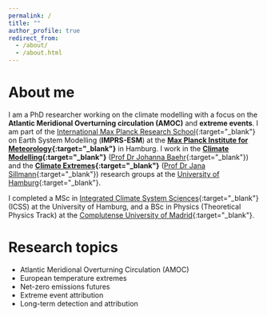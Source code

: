 ```yaml
---
permalink: /
title: ""
author_profile: true
redirect_from: 
  - /about/
  - /about.html
---
```


# About me
I am a PhD researcher working on the climate modelling with a focus on the **Atlantic Meridional Overturning circulation (AMOC)** and **extreme events**. I am part of the [International Max Planck Research School](https://mpimet.mpg.de/en/career/imprs-esm){:target="_blank"} on Earth System Modelling (**IMPRS-ESM**) at the **[Max Planck Institute for Meteorology](https://mpimet.mpg.de/en/homepage){:target="_blank"}** in Hamburg. I work in the **[Climate Modelling](https://www.ifm.uni-hamburg.de/en/workareas/climatemodelling.html){:target="_blank"}** ([Prof Dr Johanna Baehr](https://www.ifm.uni-hamburg.de/en/institute/staff/baehr.html){:target="_blank"}) and the **[Climate Extremes](https://www.fnk.uni-hamburg.de/2-research/research-group-climate-extremes.html){:target="_blank"}** ([Prof Dr Jana Sillmann](https://www.fnk.uni-hamburg.de/2-research/research-group-climate-extremes/team/sillmann-jana.html){:target="_blank"}) research groups at the [University of Hamburg](https://www.uni-hamburg.de/en.html){:target="_blank"}.

I completed a MSc in [Integrated Climate System Sciences](https://www.sicss.uni-hamburg.de/msc-programs/msc-integrated-climate-science.html){:target="_blank"} (ICSS) at the University of Hamburg, and a BSc in Physics (Theoretical Physics Track) at the [Complutense University of Madrid](https://www.ucm.es/english){:target="_blank"}.

# Research topics
- Atlantic Meridional Overturning Circulation (AMOC)
- European temperature extremes
- Net-zero emissions futures
- Extreme event attribution
- Long-term detection and attribution


